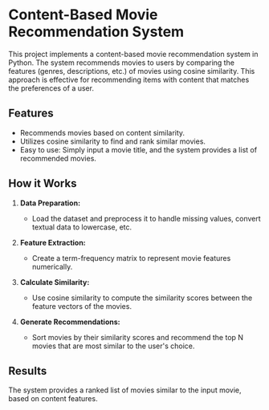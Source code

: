 # Content-Based Movie Recommendation System

This project implements a content-based movie recommendation system in Python. The system recommends movies to users by comparing the features (genres, descriptions, etc.) of movies using cosine similarity. This approach is effective for recommending items with content that matches the preferences of a user.

## Features

- Recommends movies based on content similarity.
- Utilizes cosine similarity to find and rank similar movies.
- Easy to use: Simply input a movie title, and the system provides a list of recommended movies.

## How it Works

1. **Data Preparation:**
   - Load the dataset and preprocess it to handle missing values, convert textual data to lowercase, etc.

2. **Feature Extraction:**
   - Create a term-frequency matrix to represent movie features numerically.

3. **Calculate Similarity:**
   - Use cosine similarity to compute the similarity scores between the feature vectors of the movies.

4. **Generate Recommendations:**
   - Sort movies by their similarity scores and recommend the top N movies that are most similar to the user's choice.

## Results

The system provides a ranked list of movies similar to the input movie, based on content features.
